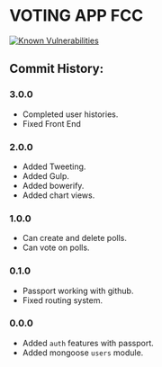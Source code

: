 # VOTING APP FCC

[![Known Vulnerabilities](https://snyk.io/test/github/arnaldopxm/votingapp/badge.svg)](https://snyk.io/test/github/arnaldopxm/votingapp)

## Commit History:

### 3.0.0
+ Completed user histories.
+ Fixed Front End

### 2.0.0
+ Added Tweeting.
+ Added Gulp.
+ Added bowerify.
+ Added chart views.

### 1.0.0
+ Can create and delete polls.
+ Can vote on polls.

### 0.1.0
+ Passport working with github.
+ Fixed routing system.

### 0.0.0
+ Added `auth` features with passport.
+ Added mongoose `users` module.
